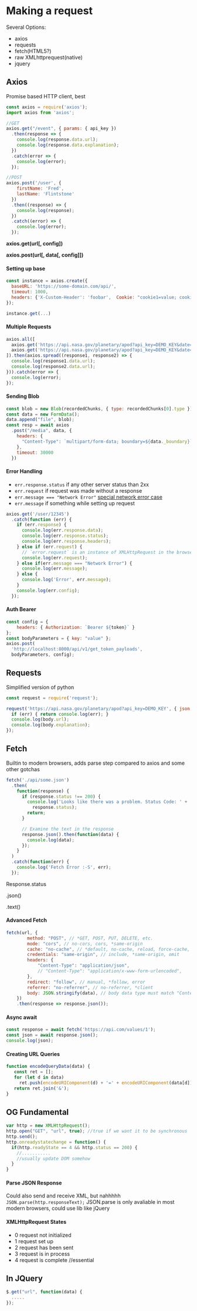 # Making a request

Several Options:

- axios
- requests
- fetch(HTML5?)
- raw XMLhttprequest(native)
- jquery

## Axios

Promise based HTTP client, best

```js
const axios = require('axios');
import axios from 'axios';

//GET
axios.get("/event", { params: { api_key })
  .then(response => {
    console.log(response.data.url);
    console.log(response.data.explanation);
  })
  .catch(error => {
    console.log(error);
  });

//POST
axios.post('/user', {
    firstName: 'Fred',
    lastName: 'Flintstone'
  })
  .then((response) => {
    console.log(response);
  })
  .catch((error) => {
    console.log(error);
  });
```

**axios.get(url[, config])**

**axios.post(url[, data[, config]])**

#### Setting up base

```js
const instance = axios.create({
  baseURL: 'https://some-domain.com/api/',
  timeout: 1000,
  headers: {'X-Custom-Header': 'foobar',  Cookie: "cookie1=value; cookie2=value; cookie3=value;"}
});

instance.get(...)
```

#### Multiple Requests

```js
axios.all([
  axios.get('https://api.nasa.gov/planetary/apod?api_key=DEMO_KEY&date=2017-08-03'),
  axios.get('https://api.nasa.gov/planetary/apod?api_key=DEMO_KEY&date=2017-08-02')
]).then(axios.spread((response1, response2) => {
  console.log(response1.data.url);
  console.log(response2.data.url);
})).catch(error => {
  console.log(error);
});
```

#### Sending Blob

```javascript
const blob = new Blob(recordedChunks, { type: recordedChunks[0].type });
const data = new FormData();
data.append("file", blob);
const resp = await axios
  .post("/media", data, {
    headers: {
      "Content-Type": `multipart/form-data; boundary=${data._boundary}`
    },
    timeout: 30000
  })
```

#### Error Handling

- `err.response.status` if any other server status than 2xx
- `err.request` if request was made without a response
- `err.message === "Network Error"` [special network error case]((https://github.com/axios/axios/issues/383#issuecomment-234079506))
- `err.message` if something while setting up request

```js
axios.get('/user/12345')
  .catch(function (err) {
    if (err.response) {
      console.log(err.response.data);
      console.log(err.response.status);
      console.log(err.response.headers);
    } else if (err.request) {
      // `error.request` is an instance of XMLHttpRequest in the browser and an instance of http.ClientRequest in node.js
      console.log(err.request);
    } else if(err.message === "Network Error") {
      console.log(err.message);
    } else {
      console.log('Error', err.message);
    }
    console.log(err.config);
  });
```

#### Auth Bearer

```js
const config = {
    headers: { Authorization: `Bearer ${token}` }
};
const bodyParameters = { key: "value" };
axios.post( 
  'http://localhost:8000/api/v1/get_token_payloads',
  bodyParameters, config);
```

## Requests

Simplified version of python 

```js
const request = require('request');

request('https://api.nasa.gov/planetary/apod?api_key=DEMO_KEY', { json: true }, (err, res, body) => {
  if (err) { return console.log(err); }
  console.log(body.url);
  console.log(body.explanation);
});
```

## Fetch

Builtin to modern browsers, adds parse step compared to axios and some other gotchas

```js
fetch('./api/some.json')
  .then(
    function(response) {
      if (response.status !== 200) {
        console.log('Looks like there was a problem. Status Code: ' +
          response.status);
        return;
      }

      // Examine the text in the response
      response.json().then(function(data) {
        console.log(data);
      });
    }
  )
  .catch(function(err) {
    console.log('Fetch Error :-S', err);
  });
```

Response.status

.json()

.text()

#### Advanced Fetch

```javascript
fetch(url, {
        method: "POST", // *GET, POST, PUT, DELETE, etc.
        mode: "cors", // no-cors, cors, *same-origin
        cache: "no-cache", // *default, no-cache, reload, force-cache, only-if-cached
        credentials: "same-origin", // include, *same-origin, omit
        headers: {
            "Content-Type": "application/json",
            // "Content-Type": "application/x-www-form-urlencoded",
        },
        redirect: "follow", // manual, *follow, error
        referrer: "no-referrer", // no-referrer, *client
        body: JSON.stringify(data), // body data type must match "Content-Type" header
    })
    .then(response => response.json());
```

#### Async await

```js
const response = await fetch('https://api.com/values/1');
const json = await response.json();
console.log(json);
```

#### Creating URL Queries

```javascript
function encodeQueryData(data) {
   const ret = [];
   for (let d in data)
     ret.push(encodeURIComponent(d) + '=' + encodeURIComponent(data[d]));
   return ret.join('&');
}
```

## OG Fundamental

```js
var http = new XMLHttpRequest();
http.open("GET", "url", true); //true if we want it to be synchronous
http.send();
http.onreadystatechange = function() {
  if(http.readyState == 4 && http.status == 200) {
    //...........
    //usually update DOM somehow
  }
}
```

#### Parse JSON Response

Could also send and receive XML, but nahhhhh
`JSON.parse(http.responseText);`
JSON.parse is only avaliable in most modern browsers, could use lib like jQuery

#### XMLHttpRequest States

- 0 request not initialized
- 1 request set up
- 2 request has been sent
- 3 request is in process
- 4 request is complete //essential

## In JQuery
```js
$.get("url", function(data) {
  .....
});
```
